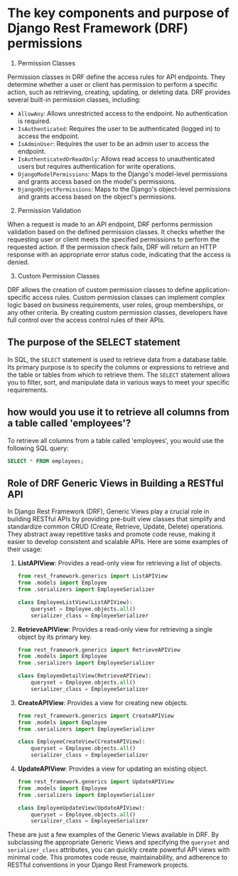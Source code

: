 # The key components and purpose of Django Rest Framework (DRF) permissions
1. Permission Classes

Permission classes in DRF define the access rules for API endpoints. They determine whether a user or client has permission to perform a specific action, such as retrieving, creating, updating, or deleting data. DRF provides several built-in permission classes, including:

- `AllowAny`: Allows unrestricted access to the endpoint. No authentication is required.
- `IsAuthenticated`: Requires the user to be authenticated (logged in) to access the endpoint.
- `IsAdminUser`: Requires the user to be an admin user to access the endpoint.
- `IsAuthenticatedOrReadOnly`: Allows read access to unauthenticated users but requires authentication for write operations.
- `DjangoModelPermissions`: Maps to the Django's model-level permissions and grants access based on the model's permissions.
- `DjangoObjectPermissions`: Maps to the Django's object-level permissions and grants access based on the object's permissions.

2. Permission Validation

When a request is made to an API endpoint, DRF performs permission validation based on the defined permission classes. It checks whether the requesting user or client meets the specified permissions to perform the requested action. If the permission check fails, DRF will return an HTTP response with an appropriate error status code, indicating that the access is denied.

3. Custom Permission Classes

DRF allows the creation of custom permission classes to define application-specific access rules. Custom permission classes can implement complex logic based on business requirements, user roles, group memberships, or any other criteria. By creating custom permission classes, developers have full control over the access control rules of their APIs.

## The purpose of the SELECT statement

In SQL, the `SELECT` statement is used to retrieve data from a database table. Its primary purpose is to specify the columns or expressions to retrieve and the table or tables from which to retrieve them. The `SELECT` statement allows you to filter, sort, and manipulate data in various ways to meet your specific requirements.
## how would you use it to retrieve all columns from a table called 'employees'?
To retrieve all columns from a table called 'employees', you would use the following SQL query:

```sql
SELECT * FROM employees;
```

## Role of DRF Generic Views in Building a RESTful API

In Django Rest Framework (DRF), Generic Views play a crucial role in building RESTful APIs by providing pre-built view classes that simplify and standardize common CRUD (Create, Retrieve, Update, Delete) operations. They abstract away repetitive tasks and promote code reuse, making it easier to develop consistent and scalable APIs. Here are some examples of their usage:

1. **ListAPIView**: Provides a read-only view for retrieving a list of objects.

    ```python
    from rest_framework.generics import ListAPIView
    from .models import Employee
    from .serializers import EmployeeSerializer

    class EmployeeListView(ListAPIView):
        queryset = Employee.objects.all()
        serializer_class = EmployeeSerializer
    ```

2. **RetrieveAPIView**: Provides a read-only view for retrieving a single object by its primary key.

    ```python
    from rest_framework.generics import RetrieveAPIView
    from .models import Employee
    from .serializers import EmployeeSerializer

    class EmployeeDetailView(RetrieveAPIView):
        queryset = Employee.objects.all()
        serializer_class = EmployeeSerializer
    ```

3. **CreateAPIView**: Provides a view for creating new objects.

    ```python
    from rest_framework.generics import CreateAPIView
    from .models import Employee
    from .serializers import EmployeeSerializer

    class EmployeeCreateView(CreateAPIView):
        queryset = Employee.objects.all()
        serializer_class = EmployeeSerializer
    ```

4. **UpdateAPIView**: Provides a view for updating an existing object.

    ```python
    from rest_framework.generics import UpdateAPIView
    from .models import Employee
    from .serializers import EmployeeSerializer

    class EmployeeUpdateView(UpdateAPIView):
        queryset = Employee.objects.all()
        serializer_class = EmployeeSerializer
    ```

These are just a few examples of the Generic Views available in DRF. By subclassing the appropriate Generic Views and specifying the `queryset` and `serializer_class` attributes, you can quickly create powerful API views with minimal code. This promotes code reuse, maintainability, and adherence to RESTful conventions in your Django Rest Framework projects.
